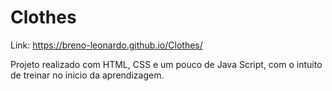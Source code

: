 # Clothes

Link: https://breno-leonardo.github.io/Clothes/

Projeto realizado com HTML, CSS e um pouco de Java Script, com o intuito de treinar no inicio da aprendizagem.

